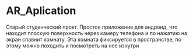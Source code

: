 # AR_Aplication

Старый студенческий прокт.
Простое приложение для андроид, что находит плоскую поверхность через камеру телефона и по нажатию на экран спавнит комнату. Эта комната фиксируется в пространстве, по этому можно походить и посмотреть на нее изнутри
